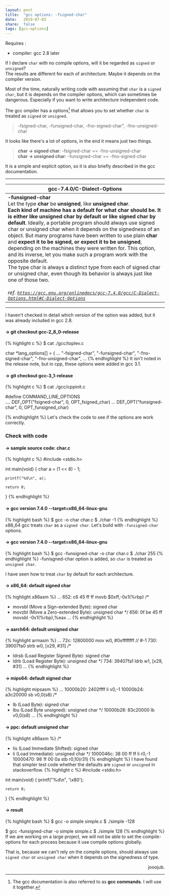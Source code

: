 ```yaml
---
layout: post
title:  "gcc options: -fsigned-char"
date:   2019-07-03
share:	false
tags: [gcc-options]
---
```


Requires :
 * compiler: gcc 2.8 later


If I declare `char` with no compile options, will it be regarded as `signed` or `unsigned`?<br>
The results are different for each of architecture. Maybe it depends on the compiler version.

Most of the time, naturally writing code with assuming that `char` is a `signed char`, but it is depends on the compiler options, which can sometimes be dangerous. Especially if you want to write architecture independent code.

The gcc ompiler has a options[^1] that allows you to set whether `char` is treated as `signed` or `unsigned`.

[^1]: The gcc documentation is also referred to as <b>gcc commands</b>. I will use it together.
> -fsigned-char, -funsigned-char, -fno-signed-char", -fno-unsigned-char

It looks like there's a lot of options, in the end it means just two things.
> <b>char -> signed char</b>: -fsigned-char == -fno-unsigned-char<br>
> <b>char -> unsigned char</b>: -funsigned-char == -fno-signed-char

It is a simple and explicit option, so it is also briefly described in the gcc documentation.

***
<table>
    <thead>
        <tr>
            <th>gcc-7.4.0/C-Dialect-Options</th>
        </tr>
    </thead>
    <tbody>
        <tr>
            <td>
                <b>-funsigned-char</b><br>
                Let the type <b>char</b> be <b>unsigned</b>, like <b>unsigned char</b>.<br>
                <b>Each kind of machine has a default for what char should be. It is either like unsigned char by default or like signed char by default</b>.
                Ideally, a portable program should always use signed char or unsigned char when it depends on the signedness of an object. But many programs have been written to use plain <b>char</b> and <b>expect it to be signed, or expect it to be unsigned</b>, depending on the machines they were written for. This option, and its inverse, let you make such a program work with the opposite default.<br>
                The type char is always a distinct type from each of signed char or unsigned char, even though its behavior is always just like one of those two.
                <br><br>
                <cite>ref. <a href="https://gcc.gnu.org/onlinedocs/gcc-7.4.0/gcc/C-Dialect-Options.html#C-Dialect-Optionsl"><code>https://gcc.gnu.org/onlinedocs/gcc-7.4.0/gcc/C-Dialect-Options.html#C-Dialect-Options</code></a></cite>
            </td>
        </tr>
    </tbody>
</table>

***
I haven't checked in detail which version of the option was added, but it was already included in gcc 2.8.

#### -> git checkout gcc-2_8_0-release
{% highlight c %}
$ cat ./gcc/toplev.c

char *lang_options[] =
{
	...
  "-fsigned-char",
  "-funsigned-char",
  "-fno-signed-char",
  "-fno-unsigned-char",
  ...
{% endhighlight %}
It isn't noted in the release note, but in cpp, these options were added in gcc 3.1.
#### -> git checkout gcc-3_1-release
{% highlight c %}
$ cat ./gcc/cppinit.c

#define COMMAND_LINE_OPTIONS                                      \
....
  DEF_OPT("fsigned-char",             0,      OPT_fsigned_char)
...
  DEF_OPT("funsigned-char",           0,      OPT_funsigned_char)

{% endhighlight %}
Let's check the code to see if the options are work correctly.
### Check with code
#### -> sample source code: char.c
{% highlight c %}
#include <stdio.h>

int main(void) {
	char a = (1 << 8) - 1;

	printf("%d\n", a);

	return 0;
}
{% endhighlight %}
#### -> gcc version 7.4.0 --target=x86_64-linux-gnu
{% highlight bash %}
$ gcc -o char char.c 
$ ./char
-1
{% endhighlight %}
x86_64 gcc treats `char` as a `signed char`.
Let's build with `-funsigned-char` options.
#### -> gcc version 7.4.0 --target=x86_64-linux-gnu
{% highlight bash %}
$ gcc -funsigned-char -o char char.c 
$ ./char
255
{% endhighlight %}
-funisgned-char option is added, so `char` is treated as `unsigned char`.

I have seen how to treat `char` by default for each architecture.
#### -> x86_64: default signed char
{% highlight x86asm %}
...
 652:	c6 45 ff ff          	movb   $0xff,-0x1(%rbp)
 /* 
  - movsbl (Move a Sign-extended Byte): signed char
  - movzbl (Move a Zero-extended Byte): unsigned char
 */
 656:	0f be 45 ff          	movsbl -0x1(%rbp),%eax
...
{% endhighlight %}
#### -> aarch64: default unsigned char
{% highlight armasm %}
...
 72c:	12800000 	mov	w0, #0xffffffff            	// #-1
 730:	39007fa0 	strb	w0, [x29, #31]
 /*
  - ldrsb (Load Register Signed Byte): signed char
  - ldrb (Load Register Byte): unsigned char
 */
 734:	39407fa1 	ldrb	w1, [x29, #31]
...
{% endhighlight %}
#### -> mips64: default signed char
{% highlight mipsasm %}
...
 10000b20:	2402ffff 	li	v0,-1
 10000b24:	a3c20000 	sb	v0,0(s8)
 /*
  - lb (Load Byte): signed char
  - lbu (Load Byte unsigned): unsigned char
 */
 10000b28:	83c20000 	lb	v0,0(s8)
...
{% endhighlight %}
#### -> ppc: default unsigned char
{% highlight x86asm %}
 /*
  - lis (Load Immediate Shifted): signed char
  - li (Load Immediate): unsigned char
 */
 1000046c:	38 00 ff ff 	li      r0,-1
 10000470:	98 1f 00 0a 	stb     r0,10(r31)
{% endhighlight %}
I have found that simpler test code whether the defaults are `signed` or `unsigned` in stackoverflow.
{% highlight c %}
#include <stdio.h>

int main(void) {
  printf("%d\n", '\x80');

	return 0;
}
{% endhighlight %}
#### -> result
{% highlight bash %}
$ gcc -o simple simple.c 
$ ./simple
-128

$ gcc -funsigned-char -o simple simple.c 
$ ./simple
128
{% endhighlight %}
If we are working on a large project, we will not be able to set the compile-options for each process because it use compile options globally.

That is, because we can't rely on the compile options, should always use `signed char` or `unsigned char` when it depends on the signedness of type.

<div align="right">
jooojub.
</div>
